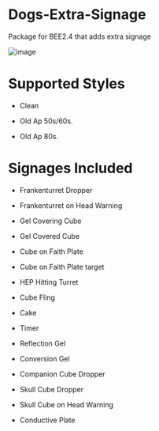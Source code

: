 # Dogs-Extra-Signage
Package for BEE2.4 that adds extra signage

![image](https://user-images.githubusercontent.com/100389777/177050710-deb05350-5b03-46ae-b617-6ac7f814e962.png)

# Supported Styles
- Clean

- Old Ap 50s/60s.

- Old Ap 80s.
# Signages Included
- Frankenturret Dropper

- Frankenturret on Head Warning

- Gel Covering Cube

- Gel Covered Cube

- Cube on Faith Plate

- Cube on Faith Plate target

- HEP Hitting Turret

- Cube Fling

- Cake

- Timer

- Reflection Gel

- Conversion Gel

- Companion Cube Dropper

- Skull Cube Dropper

- Skull Cube on Head Warning

- Conductive Plate
